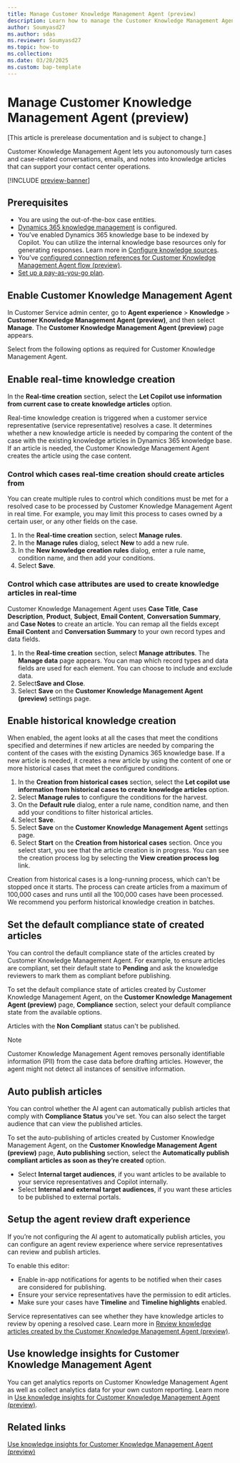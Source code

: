 ```yaml
---
title: Manage Customer Knowledge Management Agent (preview)
description: Learn how to manage the Customer Knowledge Management Agent to autonomously create knowledge articles from cases and related communications.
author: Soumyasd27
ms.author: sdas
ms.reviewer: Soumyasd27
ms.topic: how-to
ms.collection: 
ms.date: 03/28/2025
ms.custom: bap-template
---
```


# Manage Customer Knowledge Management Agent (preview)

[This article is prerelease documentation and is subject to change.]

Customer Knowledge Management Agent lets you autonomously turn cases and case-related conversations, emails, and notes into knowledge articles that can support your contact center operations. 

[!INCLUDE [preview-banner](../../../shared-content/shared/preview-includes/production-ready-preview-dynamics365.md)]

## Prerequisites

- You are using the out-of-the-box case entities.
- [Dynamics 365 knowledge management](set-up-knowledge-management-embedded-knowledge-search.md#configure-knowledge-management) is configured.
- You’ve enabled Dynamics 365 knowledge base to be indexed by Copilot. You can utilize the internal knowledge base resources only for generating responses. Learn more in [Configure knowledge sources](copilot-enable-help-pane.md#configure-knowledge-sources).
- You’ve [configured connection references for Customer Knowledge Management Agent flow (preview)](admin-km-agent-connections.md#configure-connection-references-for-customer-knowledge-management-agent-flow-preview).
- [Set up a pay-as-you-go plan](setup-pay-as-you-go.md#set-up-a-pay-as-you-go-plan).

## Enable Customer Knowledge Management Agent

In Customer Service admin center, go to **Agent experience** > **Knowledge** > **Customer Knowledge Management Agent (preview)**, and then select **Manage**. The **Customer Knowledge Management Agent (preview)** page appears.

Select from the following options as required for Customer Knowledge Management Agent.

## Enable real-time knowledge creation

In the **Real-time creation** section, select the **Let Copilot use information from current case to create knowledge articles** option.

Real-time knowledge creation is triggered when a customer service representative (service representative) resolves a case. It determines whether a new knowledge article is needed by comparing the content of the case with the existing knowledge articles in Dynamics 365 knowledge base. If an article is needed, the Customer Knowledge Management Agent creates the article using the case content.  

### Control which cases real-time creation should create articles from 

You can create multiple rules to control which conditions must be met for a resolved case to be processed by Customer Knowledge Management Agent in real time. For example, you may limit this process to cases owned by a certain user, or any other fields on the case.  

1. In the **Real-time creation** section, select **Manage rules**.
1. In the **Manage rules** dialog, select **New** to add a new rule.
1. In the **New knowledge creation rules** dialog, enter a rule name, condition name, and then add your conditions.
1. Select **Save**.

### Control which case attributes are used to create knowledge articles in real-time  

Customer Knowledge Management Agent uses **Case Title**, **Case Description**, **Product**, **Subject**, **Email Content**, **Conversation Summary**, and **Case Notes** to create an article. You can remap all the fields except **Email Content** and **Conversation Summary** to your own record types and data fields.  
 
1. In the **Real-time creation** section, select **Manage attributes**. The **Manage data** page appears. 
You can map which record types and data fields are used for each element. You can choose to include and exclude data.
1. Select**Save and Close**.
1. Select **Save** on the **Customer Knowledge Management Agent (preview)** settings page.

## Enable historical knowledge creation

When enabled, the agent looks at all the cases that meet the conditions specified and determines if new articles are needed by comparing the content of the cases with the existing Dynamics 365 knowledge base. If a new article is needed, it creates a new article by using the content of one or more historical cases that meet the configured conditions.  

1. In the **Creation from historical cases** section, select the **Let copilot use information from historical cases to create knowledge articles** option.
1. Select **Manage rules** to configure the conditions for the harvest.
1. On the **Default rule** dialog, enter a rule name, condition name, and then add your conditions to filter historical articles.
1. Select **Save**.
1. Select **Save** on the **Customer Knowledge Management Agent** settings page.
1. Select **Start** on the **Creation from historical cases** section. 
Once you select start, you see that the article creation is in progress. You can see the creation process log by selecting the **View creation process log** link.

Creation from historical cases is a long-running process, which can't be stopped once it starts. The process can create articles from a maximum of 100,000 cases and runs until all the 100,000 cases have been processed. We recommend you perform historical knowledge creation in batches. 

## Set the default compliance state of created articles

You can control the default compliance state of the articles created by Customer Knowledge Management Agent. For example, to ensure articles are compliant, set their default state to **Pending** and ask the knowledge reviewers to mark them as compliant before publishing.  

To set the default compliance state of articles created by Customer Knowledge Management Agent, on the **Customer Knowledge Management Agent (preview)** page, **Compliance** section, select your default compliance state from the available options.

Articles with the **Non Compliant** status can't be published.

> [!NOTE]
> Customer Knowledge Management Agent removes personally identifiable information (PII) from the case data before drafting articles. However, the agent might not detect all instances of sensitive information.

## Auto publish articles

You can control whether the AI agent can automatically publish articles that comply with **Compliance Status** you've set. You can also select the target audience that can view the published articles.

To set the auto-publishing of articles created by Customer Knowledge Management Agent, on the **Customer Knowledge Management Agent (preview)** page, **Auto publishing** section, select the **Automatically publish compliant articles as soon as they’re created** option.

- Select **Internal target audiences**, if you want articles to be available to your service representatives and Copilot internally. 
- Select **Internal and external target audiences**, if you want these articles to be published to external portals.

## Setup the agent review draft experience

If you’re not configuring the AI agent to automatically publish articles, you can configure an agent review experience where service representatives can review and publish articles.

To enable this editor: 

- Enable in-app notifications for agents to be notified when their cases are considered for publishing.
- Ensure your service representatives have the permission to edit articles.
- Make sure your cases have **Timeline** and **Timeline highlights** enabled.

Service representatives can see whether they have knowledge articles to review by opening a resolved case. Learn more in [Review knowledge articles created by the Customer Knowledge Management Agent (preview)](../use/admin-km-agent-review.md#review-knowledge-articles-created-by-the-customer-knowledge-management-agent-preview).

## Use knowledge insights for Customer Knowledge Management Agent

You can get analytics reports on Customer Knowledge Management Agent as well as collect analytics data for your own custom reporting. Learn more in [Use knowledge insights for Customer Knowledge Management Agent (preview)](../use/admin-km-agent-insights.md#use-knowledge-insights-for-customer-knowledge-management-agent-preview).

## Related links

[Use knowledge insights for Customer Knowledge Management Agent (preview)](../use/admin-km-agent-insights.md#use-knowledge-insights-for-customer-knowledge-management-agent-preview)




